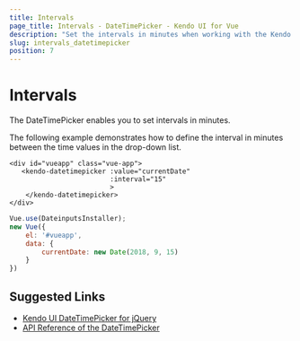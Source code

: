 ```yaml
---
title: Intervals
page_title: Intervals - DateTimePicker - Kendo UI for Vue
description: "Set the intervals in minutes when working with the Kendo UI DateTimePicker wrapper for Vue."
slug: intervals_datetimepicker
position: 7
---
```


# Intervals

The DateTimePicker enables you to set intervals in minutes.

The following example demonstrates how to define the interval in minutes between the time values in the drop-down list.

```html-preview
<div id="vueapp" class="vue-app">
   <kendo-datetimepicker :value="currentDate"
                         :interval="15"
                         >
    </kendo-datetimepicker>
</div>
```
```js
Vue.use(DateinputsInstaller);
new Vue({
    el: '#vueapp',
    data: {        
        currentDate: new Date(2018, 9, 15)
    }
})
```

## Suggested Links

* [Kendo UI DateTimePicker for jQuery](https://docs.telerik.com/kendo-ui/controls/editors/datetimepicker/overview)
* [API Reference of the DateTimePicker](https://docs.telerik.com/kendo-ui/api/javascript/ui/datetimepicker)
